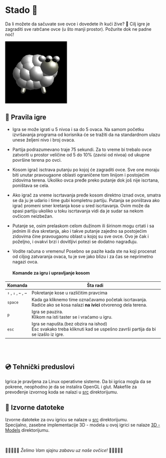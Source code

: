 # Stado 🐑
Da li možete da sačuvate sve ovce i dovedete ih kući žive? 🐑 Cilj igre je zagraditi sve ratrčane ovce (u što manji prostor). Požurite dok ne padne noć!

<img src = 'PrintScreens/sheep_logo.png' width = "200px" alt = "Stado - logo" />

## 🎲 Pravila igre

* Igra se može igrati u 5 nivoa i sa do 5 ovaca. Na samom početku izvršavanja programa od korisnika će se tražiti da na standardnom ulazu unese željeni nivo i broj ovaca.

* Partija podrazumevano traje 75 sekundi. Za to vreme bi trebalo ovce zatvoriti u prostor veličine od 5 do 10% (zavisi od nivoa) od ukupne površine terena po ovci.

* Kosom igrač isctrava putanju po kojoj će zagraditi ovce. Sve one moraju biti unutar pravougaone oblasti ograničene tom linijom i   postojećim zidovima terena. Ukoliko ovca pređe preko putanje dok još nije iscrtana, poništava se cela.

* Ako igrač za vreme iscrtavanja pređe kosom direktno iznad ovce, smatra se da ju je udario i time gubi kompletnu partiju. Putanja se poništava ako igrač promeni smer kretanja kose u sred iscrtavanja. Ovim može da spasi partiju ukoliko u toku iscrtavanja vidi da je sudar sa nekom ovčicom neizbežan.

* Putanje se, osim prelaskom celom dužinom ili širinom mogu crtati i sa jednim ili dva skretanja, ako i takve putanje zajedno sa postojećim zidovima čine pravougaonu oblast u kojoj su sve ovce. Ovo je čak i poželjno, i ovakvi brzi i dovitljivi potezi se dodatno nagrađuju.

* Vodite računa o vremenu! Posebno se pazite kada ste na koji procenat od ciljog zatvaranja ovaca, tu je sve jako blizu i za čas se neprimetno nagazi ovca.

     ####                  Komande za igru i upravljanje kosom
 
 
| Komanda | Šta radi |
----------|-----------
|  `↑`  ,  `↓`  ,  `←`  ,  `→`   |   Pokretanje kose u različitim pravcima |
| `space` | Kada ga kliknemo time označavamo početak iscrtavanja.<br/> Radiće ako se kosa nalazi **na ivici** otvorenog dela terena. |
| `p`     | Igra se pauzira.<br/>Klikom na isti taster se i vraćamo u igru. |
| `esc`   | Igra se napušta.(bez obzira na ishod)<br/> Esc svakako treba kliknuti kad se uspešno završi partija da bi se izašlo iz igre. |
<br/>
<br/>

## :cd: Tehnički preduslovi

Igrica je pravljena za Linux operativne sisteme.
Da bi igrica mogla da se pokrene, neophodno je da se instalira OpenGL i glut.
Makefile za prevođenje izvornog koda se nalazi u [src]("https://github.com/MATF-RG18/RG61-stado/tree/master/src") direktorijumu.
<br/>

## :pencil: Izvorne datoteke

Izvorne datoteke za ovu igricu se nalaze u [src]("https://github.com/MATF-RG18/RG61-stado/tree/master/src") direktorijumu. <br/>
Specijalno, zasebne implementacije 3D - modela u ovoj igrici se nalaze  [3D - Models]("https://github.com/MATF-RG18/RG61-stado/tree/master/3D-Models") direktorijumu.
<br/>
<br/>
<br/>

🐑🐑🐑🐑🐑 *Želimo Vam sjajnu zabavu uz naše ovčice!* 🐑🐑🐑🐑🐑
